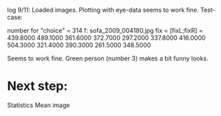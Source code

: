 log 9/11: 
Loaded images. 
Plotting with eye-data seems to work fine. 
Test-case: 

number for "choice" = 314
f: sofa_2009_004180.jpg
fix = [fixL;fixR] =   
  439.8000  489.1000
  361.6000  372.7000
  297.2000  337.8000
  416.0000  504.3000
  321.4000  390.3000
  261.5000  348.5000

Seems to work fine. 
Green person (number 3) makes a bit funny looks. 

# Next step: 
Statistics 
Mean image 

